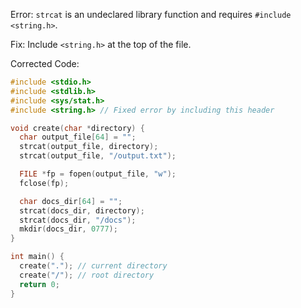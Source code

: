 Error: `strcat` is an undeclared library function and requires `#include <string.h>`.

Fix: Include `<string.h>` at the top of the file.

Corrected Code:

```c
#include <stdio.h>
#include <stdlib.h>
#include <sys/stat.h>
#include <string.h> // Fixed error by including this header

void create(char *directory) {
  char output_file[64] = "";
  strcat(output_file, directory);
  strcat(output_file, "/output.txt");

  FILE *fp = fopen(output_file, "w");
  fclose(fp);

  char docs_dir[64] = "";
  strcat(docs_dir, directory);
  strcat(docs_dir, "/docs");
  mkdir(docs_dir, 0777);
}

int main() {
  create("."); // current directory
  create("/"); // root directory
  return 0;
}
```
